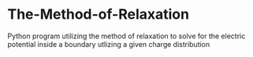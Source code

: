 # The-Method-of-Relaxation
Python program utilizing the method of relaxation to solve for the electric potential inside a boundary utlizing a given charge distribution
